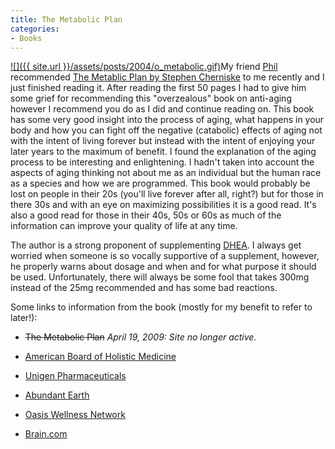 ```yaml
---
title: The Metabolic Plan
categories:
- Books
---
```


[![]({{ site.url }}/assets/posts/2004/o_metabolic.gif)](http://www.amazon.com/dp/0345441028/?tag=thingelstad-20)My friend [Phil](http://www.philiphotchkiss.com/) recommended [The Metablic Plan by Stephen Cherniske](http://www.amazon.com/dp/0345441028/?tag=thingelstad-20) to me recently and I just finished reading it. After reading the first 50 pages I had to give him some grief for recommending this "overzealous" book on anti-aging however I recommend you do as I did and continue reading on. This book has some very good insight into the process of aging, what happens in your body and how you can fight off the negative (catabolic) effects of aging not with the intent of living forever but instead with the intent of enjoying your later years to the maximum of benefit.
I found the explanation of the aging process to be interesting and enlightening. I hadn't taken into account the aspects of aging thinking not about me as an individual but the human race as a species and how we are programmed. This book would probably be lost on people in their 20s (you'll live forever after all, right?) but for those in there 30s and with an eye on maximizing possibilities it is a good read. It's also a good read for those in their 40s, 50s or 60s as much of the information can improve your quality of life at any time.

The author is a strong proponent of supplementing [DHEA](http://www.supplementwatch.com/supatoz/supplement.asp?supplementId=102). I always get worried when someone is so vocally supportive of a supplement, however, he properly warns about dosage and when and for what purpose it should be used. Unfortunately, there will always be some fool that takes 300mg instead of the 25mg recommended and has some bad reactions.

Some links to information from the book (mostly for my benefit to refer to later!):



  * <strike>The Metabolic Plan</strike> _April 19, 2009: Site no longer active._


  * [American Board of Holistic Medicine](http://www.amerboardholisticmed.org/)


  * [Unigen Pharmaceuticals](http://www.unigenpharma.com/)


  * [Abundant Earth](http://www.abundantearth.com/)


  * [Oasis Wellness Network](http://www.oasisnetwork.com/)


  * [Brain.com](http://www.brain.com/)


